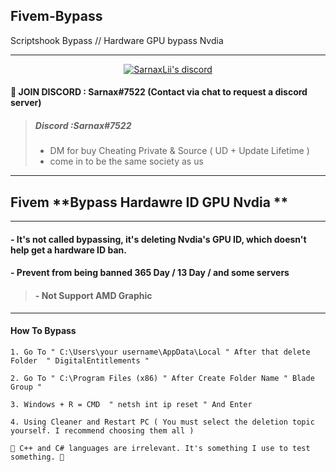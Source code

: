 ## Fivem-Bypass 
Scriptshook Bypass // Hardware GPU bypass Nvdia

***
  <p align="center">
    <a href="https://discord.gg/7Z6BDGmFRc">
        <img title="Sarnax discord" alt="SarnaxLii's discord" src="https://discord.c99.nl/widget/theme-3/943374631644045363.png"/>
    </a>
</p>


#### 💬 JOIN DISCORD : Sarnax#7522 (Contact via chat to request a discord server)
> ##### Discord :Sarnax#7522
> - DM for buy Cheating Private & Source ( UD + Update Lifetime )
> - come in to be the same society as us

***

## **Fivem** **Bypass  Hardawre ID GPU Nvdia ** 

***
#### - It's not called bypassing, it's deleting Nvdia's GPU ID, which doesn't help get a hardware ID ban.

#### - Prevent from being banned 365 Day / 13 Day / and some servers


> #### - Not Support AMD Graphic 
***

#### How To Bypass 

```
1. Go To " C:\Users\your username\AppData\Local " After that delete Folder  " DigitalEntitlements " 

2. Go To " C:\Program Files (x86) " After Create Folder Name " Blade Group " 

3. Windows + R = CMD  " netsh int ip reset " And Enter 

4. Using Cleaner and Restart PC ( You must select the deletion topic yourself. I recommend choosing them all ) 

```


```
🔺 C++ and C# languages are irrelevant. It's something I use to test something. 🔻
```


